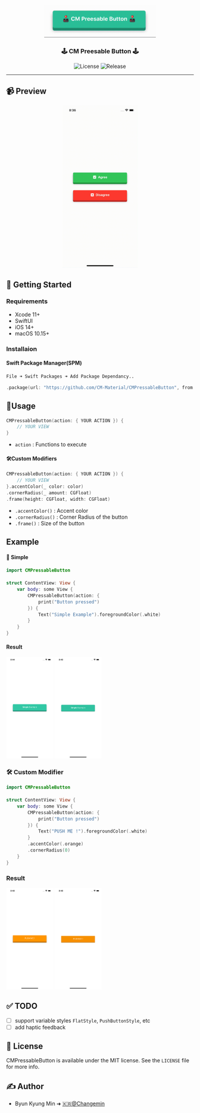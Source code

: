 <p align="center">
  <a href="" rel="noopener">
 <img width=300px  src="src/Logo.gif" alt="Project logo"></a>
</p>

<h3 align="center">🕹 CM Preesable Button 🕹</h3>

<div align="center">

![License](https://img.shields.io/github/license/CM-Material/CMPressableButton?style=for-the-badge)
![Release](https://img.shields.io/github/v/release/CM-Material/CMPressableButton?style=for-the-badge)

</div>

---

## 📹 Preview

<p align="center">
    <img src="src/appVideo.gif" width="40%" />
</p>

## 🏁 Getting Started

### Requirements
* Xcode 11+
* SwiftUI
* iOS 14+
* macOS 10.15+

### Installaion
#### Swift Package Manager(SPM)
    File ➜ Swift Packages ➜ Add Package Dependancy..

```Swift
.package(url: "https://github.com/CM-Material/CMPressableButton", from: "1.0.0")
```

## 🎈Usage
```Swift
CMPressableButton(action: { YOUR ACTION }) {
    // YOUR VIEW
}
```
* `action` : Functions to execute

#### 🛠Custom Modifiers
```Swift
CMPressableButton(action: { YOUR ACTION }) {
    // YOUR VIEW
}.accentColor(_ color: color)
.cornerRadius(_ amount: CGFloat)
.frame(height: CGFloat, width: CGFloat)
```
* `.accentColor()` : Accent color
* `.cornerRadius()` : Corner Radius of the button
* `.frame()` : Size of the button
## Example
#### 👶 Simple
```Swift
import CMPressableButton

struct ContentView: View {
    var body: some View {
        CMPressableButton(action: {
            print("Button pressed")
        }) {
            Text("Simple Example").foregroundColor(.white)
        }
    }
}
```
#### Result
<p float="left">
    <img src="src/Example-simple-1.png" width="25%">
    <img src="src/Example-simple-2.png" width="25%">
</p>

### 🛠 Custom Modifier
```Swift
import CMPressableButton

struct ContentView: View {
    var body: some View {
        CMPressableButton(action: {
            print("Button pressed")
        }) {
            Text("PUSH ME !").foregroundColor(.white)
        }
        .accentColor(.orange)
        .cornerRadius(0)
    }
}
```

### Result
<p float="left">
    <img src="src/Example-customModifier-1.png" width="25%">
    <img src="src/Example-customModifier-2.png" width="25%">
</p>

## ✅ TODO
- [ ] support variable styles `FlatStyle`, `PushButtonStyle`, etc
- [ ] add haptic feedback

## 📜 License

CMPressableButton is available under the MIT license. See the `LICENSE` file for more info.

## ✍️ Author

- Byun Kyung Min ➜ [🇰🇷@Changemin](https://github.com/Changemin)
